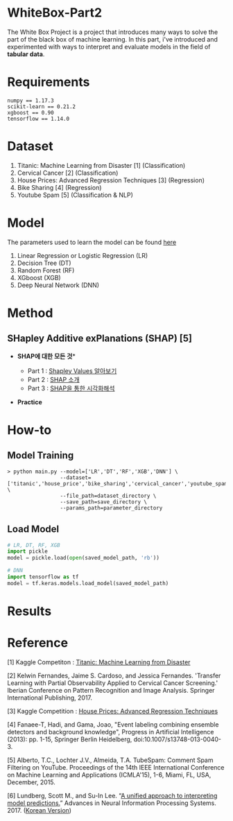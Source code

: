 # WhiteBox-Part2
The White Box Project is a project that introduces many ways to solve the part of the black box of machine learning. In this part, i've introduced and experimented with ways to interpret and evaluate models in the field of **tabular data**.

# Requirements
```
numpy == 1.17.3
scikit-learn == 0.21.2
xgboost == 0.90
tensorflow == 1.14.0
```

# Dataset
1. Titanic: Machine Learning from Disaster [1] (Classification)
2. Cervical Cancer [2] (Classification)
3. House Prices: Advanced Regression Techniques [3] (Regression)
4. Bike Sharing [4] (Regression)
5. Youtube Spam [5] (Classification & NLP)

# Model 
The parameters used to learn the model can be found [here]()
1. Linear Regression or Logistic Regression (LR)
2. Decision Tree (DT)
3. Random Forest (RF)
4. XGboost (XGB)
5. Deep Neural Network (DNN) 

# Method 
## SHapley Additive exPlanations (SHAP) [5]
- **SHAP에 대한 모든 것***
  - Part 1 : [Shapley Values 알아보기](https://datanetworkanalysis.github.io/2019/12/23/shap1)
  - Part 2 : [SHAP 소개](https://datanetworkanalysis.github.io/2019/12/24/shap2)
  - Part 3 : [SHAP을 통한 시각화해석](https://datanetworkanalysis.github.io/2019/12/24/shap3)
  
- **Practice**
  
# How-to
## Model Training
```
> python main.py --model=['LR','DT','RF','XGB','DNN'] \
                 --dataset=['titanic','house_price','bike_sharing','cervical_cancer','youtube_spam'] \
                 --file_path=dataset_directory \
                 --save_path=save_directory \
                 --params_path=parameter_directory
```

## Load Model
```python
# LR, DT, RF, XGB
import pickle
model = pickle.load(open(saved_model_path, 'rb'))

# DNN
import tensorflow as tf
model = tf.keras.models.load_model(saved_model_path)
```

# Results


# Reference
[1] Kaggle Competiton : [Titanic: Machine Learning from Disaster](https://www.kaggle.com/c/titanic)

[2] Kelwin Fernandes, Jaime S. Cardoso, and Jessica Fernandes. 'Transfer Learning with Partial Observability Applied to Cervical Cancer Screening.' Iberian Conference on Pattern Recognition and Image Analysis. Springer International Publishing, 2017.

[3] Kaggle Competition : [House Prices: Advanced Regression Techniques](https://www.kaggle.com/c/house-prices-advanced-regression-techniques/overview/description)

[4] Fanaee-T, Hadi, and Gama, Joao, "Event labeling combining ensemble detectors and background knowledge", Progress in Artificial Intelligence (2013): pp. 1-15, Springer Berlin Heidelberg, doi:10.1007/s13748-013-0040-3.

[5] Alberto, T.C., Lochter J.V., Almeida, T.A. TubeSpam: Comment Spam Filtering on YouTube. Proceedings of the 14th IEEE International Conference on Machine Learning and Applications (ICMLA'15), 1-6, Miami, FL, USA, December, 2015.

[6] Lundberg, Scott M., and Su-In Lee. “[A unified approach to interpreting model predictions.](https://arxiv.org/pdf/1705.07874.pdf)” Advances in Neural Information Processing Systems. 2017. ([Korean Version](https://www.notion.so/tootouch/A-Unified-Approach-to-Interpreting-Model-Predictions-96de8a9e08b149c48cdd802cd62ad59f))
